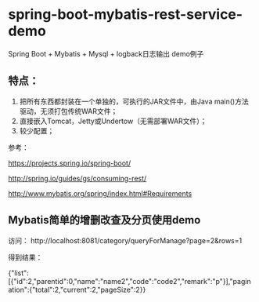 # spring-boot-mybatis-rest-service-demo
Spring Boot + Mybatis + Mysql + logback日志输出 demo例子

## 特点：
1. 把所有东西都封装在一个单独的，可执行的JAR文件中，由Java main()方法驱动，无须打包传统WAR文件；
2. 直接嵌入Tomcat，Jetty或Undertow（无需部署WAR文件）；
3. 较少配置；

参考：

https://projects.spring.io/spring-boot/

http://spring.io/guides/gs/consuming-rest/

http://www.mybatis.org/spring/index.html#Requirements


## Mybatis简单的增删改查及分页使用demo

访问： 
http://localhost:8081/category/queryForManage?page=2&rows=1

得到结果：

{"list":[{"id":2,"parentid":0,"name":"name2","code":"code2","remark":"p"}],"pagination":{"total":2,"current":2,"pageSize":2}}
